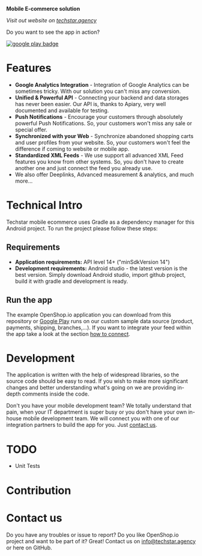 
**Mobile E-commerce solution**
  <br/>
  
*Visit out website on [techstar.agency](http://techstar.agency/)*

Do you want to see the app in action? 

<a href='https://play.google.com/store/apps/details'>
<img src='http://s24.postimg.org/mmox1wai9/google_play_badge.png' border='0' alt="google play badge" />
</a>

# Features
* **Google Analytics Integration** - Integration of Google Analytics can be sometimes tricky. With our solution you can't miss any conversion.
* **Unified & Powerful API** - Connecting your backend and data storages has never been easier. Our API is, thanks to Apiary, very well documented and available for testing.
* **Push Notifications** - Encourage your customers through absolutely powerful Push Notifications. So, your customers won't miss any sale or special offer.
* **Synchronized with your Web** - Synchronize abandoned shopping carts and user profiles from your website. So, your customers won't feel the difference if coming to website or mobile app.
* **Standardized XML Feeds** - We use support all advanced XML Feed features you know from other systems. So, you don't have to create another one and just connect the feed you already use.
* We also offer Deeplinks, Advanced measurement & analytics, and much more...


# Technical Intro
Techstar mobile ecommerce uses Gradle as a dependency manager for this Android project. To run the project please follow these steps:

## Requirements
* **Application requirements:** API level 14+ ("minSdkVersion 14")
* **Development requirements:** Android studio - the latest version is the best version. Simply download Android studio, import github project, build it with gradle and development is ready.

## Run the app
The example OpenShop.io application you can download from this repository or [Google Play](http://play.google.com/store/apps) runs on our custom sample data source (product, payments, shipping, branches,...). If you want to integrate your feed within the app take a look at the section [how to connect](#how-to-connect).

# Development
The application is written with the help of widespread libraries, so the source code should be easy to read. If you wish to make more significant changes and better understanding what's going on we are providing in-depth comments inside the code. 

Don't you have your mobile development team? We totally understand that pain, when your IT department is super busy or you don't have your own in-house mobile development team. We will connect you with one of our integration partners to build the app for you. Just [contact us](#contact-us).

# TODO
* Unit Tests

# Contribution

# Contact us

Do you have any troubles or issue to report?
Do you like OpenShop.io project and want to be part of it? Great! 
Contact us on info@techstar.agency or here on GitHub.
